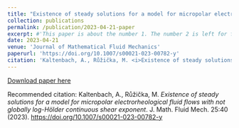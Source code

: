 ```yaml
---
title: "Existence of steady solutions for a model for micropolar electrorheological fluid flows with not globally log-Hölder continuous shear exponent"
collection: publications
permalink: /publication/2023-04-21-paper
excerpt: #'This paper is about the number 1. The number 2 is left for future work.'
date: 2023-04-21
venue: 'Journal of Mathematical Fluid Mechanics'
paperurl: 'https://doi.org/10.1007/s00021-023-00782-y'
citation: 'Kaltenbach, A., Růžička, M. <i>Existence of steady solutions for a model for micropolar electrorheological fluid flows with not globally log-Hölder continuous shear exponent</i>.  J. Math. Fluid Mech. 25:40 (2023). https://doi.org/10.1007/s00021-023-00782-y'
---
```


[Download paper here](https://doi.org/10.1007/s00021-023-00782-y) 

Recommended citation: Kaltenbach, A., Růžička, M. <i>Existence of steady solutions for a model for micropolar electrorheological fluid flows with not globally log-Hölder continuous shear exponent</i>.  J. Math. Fluid Mech. 25:40 (2023). https://doi.org/10.1007/s00021-023-00782-y
 